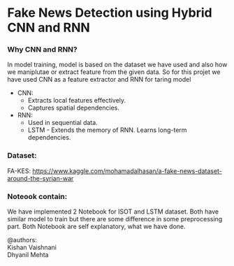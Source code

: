 # Fake News Detection using Hybrid CNN and RNN

### Why CNN and RNN?
In model training, model is based on the dataset we have used and also how we maniplutae or extract feature from the given data. So for this projet we have used CNN as a feature extractor and RNN for taring model 
- CNN:
  - Extracts local features effectively.
  - Captures spatial dependencies.
- RNN:
  - Used in sequential data.
  - LSTM - Extends the memory of RNN. Learns long-term dependencies.

### Dataset:
FA-KES: https://www.kaggle.com/mohamadalhasan/a-fake-news-dataset-around-the-syrian-war

### Noteook contain:
We have implemented 2 Notebook for ISOT and LSTM dataset. Both have similar model to train but there are some difference in some preprocessing part. Both Notebook  are self explanatory, what we have done.

@authors:<br>
Kishan Vaishnani<br>
Dhyanil Mehta <br>
